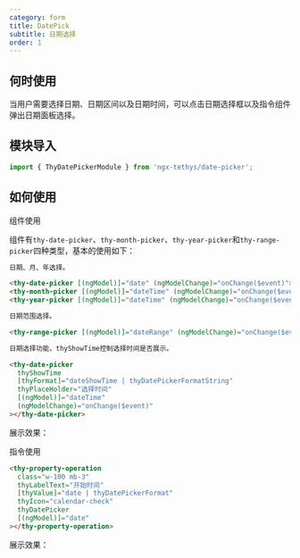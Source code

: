 ```yaml
---
category: form
title: DatePick
subtitle: 日期选择
order: 1
---
```

## 何时使用

当用户需要选择日期、日期区间以及日期时间，可以点击日期选择框以及指令组件弹出日期面板选择。
## 模块导入
```ts
import { ThyDatePickerModule } from 'ngx-tethys/date-picker';

```
## 如何使用

<div class="dg-alert dg-alert-info">组件使用</div>

组件有`thy-date-picker`、`thy-month-picker`、`thy-year-picker`和`thy-range-picker`四种类型，基本的使用如下：

```html
日期、月、年选择。

<thy-date-picker [(ngModel)]="date" (ngModelChange)="onChange($event)"></thy-date-picker>
<thy-month-picker [(ngModel)]="dateTime" (ngModelChange)="onChange($event)"></thy-month-picker>
<thy-year-picker [(ngModel)]="dateTime" (ngModelChange)="onChange($event)"></thy-year-picker>

日期范围选择。

<thy-range-picker [(ngModel)]="dateRange" (ngModelChange)="onChange($event)"></thy-range-picker>

日期选择功能，thyShowTime控制选择时间是否展示。

<thy-date-picker
  thyShowTime
  [thyFormat]="dateShowTime | thyDatePickerFormatString"
  thyPlaceHolder="选择时间"
  [(ngModel)]="dateTime"
  (ngModelChange)="onChange($event)"
></thy-date-picker>

```
展示效果：
<example name="thy-date-picker-basic-example" inline>

<div class="dg-alert dg-alert-info">指令使用</div>

```html
<thy-property-operation
  class="w-100 mb-3"
  thyLabelText="开始时间"
  [thyValue]="date | thyDatePickerFormat"
  thyIcon="calendar-check"
  thyDatePicker
  [(ngModel)]="date"
></thy-property-operation>
```
展示效果：

<example name="thy-date-picker-directive-example" inline>
